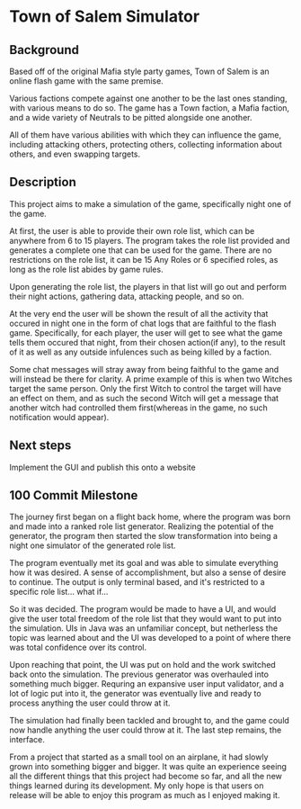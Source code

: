 # Town of Salem Simulator

## Background

Based off of the original Mafia style party games, Town of Salem is an online flash game with the same premise. 

Various factions compete against one another to be the last ones standing, with various means to do so. The game has a Town faction, a Mafia faction, and a wide variety of Neutrals to be pitted alongside one another. 

All of them have various abilities with which they can influence the game, including attacking others, protecting others, collecting information about others, and even swapping targets. 

## Description

This project aims to make a simulation of the game, specifically night one of the game. 

At first, the user is able to provide their own role list, which can be anywhere from 6 to 15 players. The program takes the role list provided and generates a complete one that can be used for the game. There are no restrictions on the role list, it can be 15 Any Roles or 6 specified roles, as long as the role list abides by game rules.

Upon generating the role list, the players in that list will go out and perform their night actions, gathering data, attacking people, and so on. 

At the very end the user will be shown the result of all the activity that occured in night one in the form of chat logs that are faithful to the flash game. Specifically, for each player, the user will get to see what the game tells them occured that night, from their chosen action(if any), to the result of it as well as any outside infulences such as being killed by a faction. 

Some chat messages will stray away from being faithful to the game and will instead be there for clarity. A prime example of this is when two Witches target the same person. Only the first Witch to control the target will have an effect on them, and as such the second Witch will get a message that another witch had controlled them first(whereas in the game, no such notification would appear).

## Next steps

Implement the GUI and publish this onto a website

## 100 Commit Milestone

The journey first began on a flight back home, where the program was born and made into a ranked role list generator. Realizing the potential of the generator, the program then started the slow transformation into being a night one simulator of the generated role list. 

The program eventually met its goal and was able to simulate everything how it was desired. A sense of accomplishment, but also a sense of desire to continue. The output is only terminal based, and it's restricted to a specific role list... what if...

So it was decided. The program would be made to have a UI, and would give the user total freedom of the role list that they would want to put into the simulation. UIs in Java was an unfamiliar concept, but netherless the topic was learned about and the UI was developed to a point of where there was total confidence over its control.

Upon reaching that point, the UI was put on hold and the work switched back onto the simulation. The previous generator was overhauled into something much bigger. Requring an expansive user input validator, and a lot of logic put into it, the generator was eventually live and ready to process anything the user could throw at it.

The simulation had finally been tackled and brought to, and the game could now handle anything the user could throw at it. The last step remains, the interface.


From a project that started as a small tool on an airplane, it had slowly grown into something bigger and bigger. It was quite an experience seeing all the different things that this project had become so far, and all the new things learned during its development. My only hope is that users on release will be able to enjoy this program as much as I enjoyed making it.
